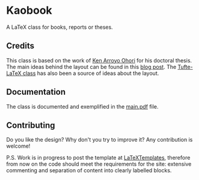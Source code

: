 # Kaobook

A LaTeX class for books, reports or theses.

## Credits

This class is based on the work of [Ken Arroyo 
Ohori](https://3d.bk.tudelft.nl/ken/en/) for his doctoral thesis. The 
main ideas behind the layout can be found in this [blog 
post](https://3d.bk.tudelft.nl/ken/en/2016/04/17/a-1.5-column-layout-in-latex.html). 
The [Tufte-LaTeX class](https://github.com/Tufte-LaTeX/tufte-latex) has 
also been a source of ideas about the layout.

## Documentation

The class is documented and exemplified in the [main.pdf](main.pdf) 
file.

## Contributing

Do you like the design? Why don't you try to improve it? Any 
contribution is welcome!

P.S. Work is in progress to post the template at 
[LaTeXTemplates](https://www.latextemplates.com), therefore from now on 
the code should meet the requirements for the site: extensive commenting 
and separation of content into clearly labelled blocks.
